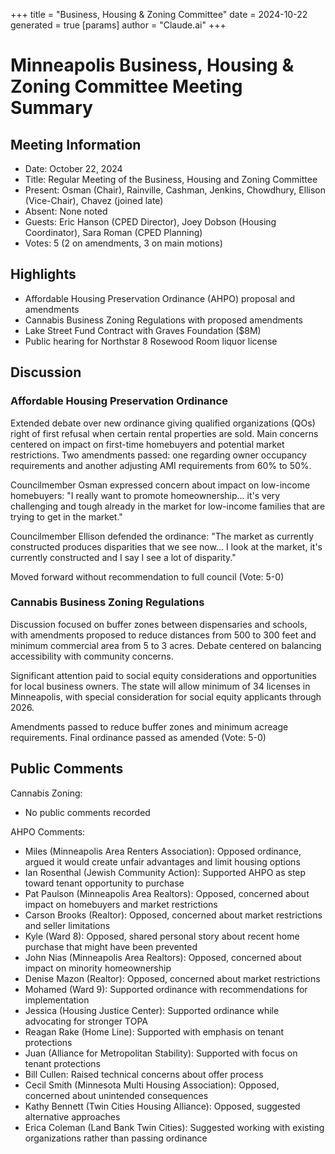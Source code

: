 +++
title = "Business, Housing & Zoning Committee"
date = 2024-10-22
 generated = true
[params]
  author = "Claude.ai"
+++

# Minneapolis Business, Housing & Zoning Committee Meeting Summary

## Meeting Information
- Date: October 22, 2024
- Title: Regular Meeting of the Business, Housing and Zoning Committee
- Present: Osman (Chair), Rainville, Cashman, Jenkins, Chowdhury, Ellison (Vice-Chair), Chavez (joined late)
- Absent: None noted
- Guests: Eric Hanson (CPED Director), Joey Dobson (Housing Coordinator), Sara Roman (CPED Planning)
- Votes: 5 (2 on amendments, 3 on main motions)

## Highlights
- Affordable Housing Preservation Ordinance (AHPO) proposal and amendments
- Cannabis Business Zoning Regulations with proposed amendments
- Lake Street Fund Contract with Graves Foundation ($8M)
- Public hearing for Northstar 8 Rosewood Room liquor license

## Discussion

### Affordable Housing Preservation Ordinance
Extended debate over new ordinance giving qualified organizations (QOs) right of first refusal when certain rental properties are sold. Main concerns centered on impact on first-time homebuyers and potential market restrictions. Two amendments passed: one regarding owner occupancy requirements and another adjusting AMI requirements from 60% to 50%. 

Councilmember Osman expressed concern about impact on low-income homebuyers: "I really want to promote homeownership... it's very challenging and tough already in the market for low-income families that are trying to get in the market."

Councilmember Ellison defended the ordinance: "The market as currently constructed produces disparities that we see now... I look at the market, it's currently constructed and I say I see a lot of disparity."

Moved forward without recommendation to full council (Vote: 5-0)

### Cannabis Business Zoning Regulations
Discussion focused on buffer zones between dispensaries and schools, with amendments proposed to reduce distances from 500 to 300 feet and minimum commercial area from 5 to 3 acres. Debate centered on balancing accessibility with community concerns.

Significant attention paid to social equity considerations and opportunities for local business owners. The state will allow minimum of 34 licenses in Minneapolis, with special consideration for social equity applicants through 2026.

Amendments passed to reduce buffer zones and minimum acreage requirements. Final ordinance passed as amended (Vote: 5-0)

## Public Comments

Cannabis Zoning:
- No public comments recorded

AHPO Comments:
- Miles (Minneapolis Area Renters Association): Opposed ordinance, argued it would create unfair advantages and limit housing options
- Ian Rosenthal (Jewish Community Action): Supported AHPO as step toward tenant opportunity to purchase
- Pat Paulson (Minneapolis Area Realtors): Opposed, concerned about impact on homebuyers and market restrictions
- Carson Brooks (Realtor): Opposed, concerned about market restrictions and seller limitations
- Kyle (Ward 8): Opposed, shared personal story about recent home purchase that might have been prevented
- John Nias (Minneapolis Area Realtors): Opposed, concerned about impact on minority homeownership
- Denise Mazon (Realtor): Opposed, concerned about market restrictions
- Mohamed (Ward 9): Supported ordinance with recommendations for implementation
- Jessica (Housing Justice Center): Supported ordinance while advocating for stronger TOPA
- Reagan Rake (Home Line): Supported with emphasis on tenant protections
- Juan (Alliance for Metropolitan Stability): Supported with focus on tenant protections
- Bill Cullen: Raised technical concerns about offer process
- Cecil Smith (Minnesota Multi Housing Association): Opposed, concerned about unintended consequences
- Kathy Bennett (Twin Cities Housing Alliance): Opposed, suggested alternative approaches
- Erica Coleman (Land Bank Twin Cities): Suggested working with existing organizations rather than passing ordinance
